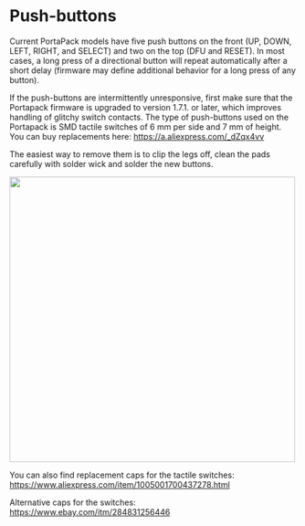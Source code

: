 # Push-buttons
Current PortaPack models have five push buttons on the front (UP, DOWN, LEFT, RIGHT, and SELECT) and two on the top (DFU and RESET).  In most cases, a long press of a directional button will repeat automatically after a short delay (firmware may define additional behavior for a long press of any button).

If the push-buttons are intermittently unresponsive, first make sure that the Portapack firmware is upgraded to version 1.7.1. or later, which improves handling of glitchy switch contacts.  The type of push-buttons used on the Portapack is SMD tactile switches of 6 mm per side and 7 mm of height. You can buy replacements here: https://a.aliexpress.com/_dZqx4vv 

The easiest way to remove them is to clip the legs off, clean the pads carefully with solder wick and solder the new buttons. 

<img src="img/h2_pushbuttons.jpg" height="500">

You can also find replacement caps for the tactile switches: https://www.aliexpress.com/item/1005001700437278.html

Alternative caps for the switches: https://www.ebay.com/itm/284831256446